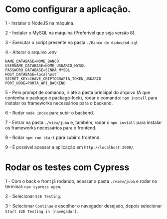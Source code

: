 # Como configurar a aplicação.

1 - Instalar o NodeJS na máquina. 

2 - Instalar o MySQL na máquina (Preferível que seja versão 8). 

3 - Executar o script presente na pasta ``` ./Banco de dados/bd.sql ``` 

4 - Alterar o arquivo .env

```
NAME_DATABASE=NOME_BANCO
USERNAME_DATABASE=NOME_USUARIO_MYSQL
PASSWORD_DATABASE=SENHA_MYSQL
HOST_DATABASE=localhost
SECRET_KEY=CHAVE_CRIPTOGRAFIA_TOKEN_USUARIO
PORT_NODE=PORTA_API_BACKEND
```

5 - Pelo prompt de comando, ir até a pasta principal do arquivo (A que contenha o package e package-lock), rodar o comando:
    ``` npm install ``` para instalar os frameworks necessários para o backend.

6 - Rodar ``` node index ``` para subir o backend.
    
7 - Entrar na pasta ``` ./view/juba ``` e, também, rodar o ``` npm install ``` para instalar os frameworks necessários para o frontend.

8 - Rodar ``` npm run start ``` para subir o frontend.

9 - É possível acessar a aplicação em ``` http://localhost:3000/ ```.

# Rodar os testes com Cypress

1 - Com o back e front já rodando, acessar a pasta ``` ./view/juba ``` e rodar no terminal: ``` npx cypress open ```.

2 - Selecionar ```E2E Testing```.

3 - Selecionar ```Continue``` e escolher o navegador desejado, depois selecionar ``` Start E2E Testing in [navegador] ```.
    
